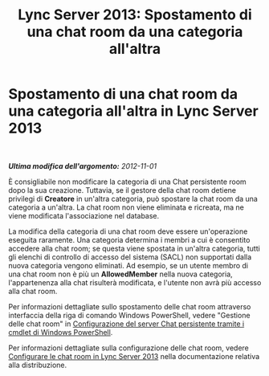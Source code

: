 ﻿---
title: "Lync Server 2013: Spostamento di una chat room da una categoria all'altra"
TOCTitle: Spostamento di una chat room da una categoria all'altra
ms:assetid: 7e93b8f6-5a18-4476-a432-3918e01bcfa6
ms:mtpsurl: https://technet.microsoft.com/it-it/library/JJ215877(v=OCS.15)
ms:contentKeyID: 49301109
ms.date: 08/24/2015
mtps_version: v=OCS.15
ms.translationtype: HT
---

# Spostamento di una chat room da una categoria all'altra in Lync Server 2013

 

_**Ultima modifica dell'argomento:** 2012-11-01_

È consigliabile non modificare la categoria di una Chat persistente room dopo la sua creazione. Tuttavia, se il gestore della chat room detiene privilegi di **Creatore** in un'altra categoria, può spostare la chat room da una categoria a un'altra. La chat room non viene eliminata e ricreata, ma ne viene modificata l'associazione nel database.

La modifica della categoria di una chat room deve essere un'operazione eseguita raramente. Una categoria determina i membri a cui è consentito accedere alla chat room; se questa viene spostata in un'altra categoria, tutti gli elenchi di controllo di accesso del sistema (SACL) non supportati dalla nuova categoria vengono eliminati. Ad esempio, se un utente membro di una chat room non è più un **AllowedMember** nella nuova categoria, l'appartenenza alla chat risulterà modificata, e l'utente non avrà più accesso alla chat room.

Per informazioni dettagliate sullo spostamento delle chat room attraverso interfaccia della riga di comando Windows PowerShell, vedere "Gestione delle chat room" in [Configurazione del server Chat persistente tramite i cmdlet di Windows PowerShell](configuring-persistent-chat-server-by-using-windows-powershell-cmdlets.md).

Per informazioni dettagliate sulla configurazione delle chat room, vedere [Configurare le chat room in Lync Server 2013](lync-server-2013-configure-rooms.md) nella documentazione relativa alla distribuzione.

